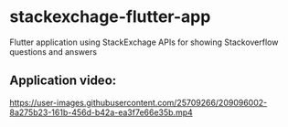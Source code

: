 # stackexchage-flutter-app
Flutter application using StackExchage APIs for showing Stackoverflow questions and answers

## Application video: 


https://user-images.githubusercontent.com/25709266/209096002-8a275b23-161b-456d-b42a-ea3f7e66e35b.mp4

